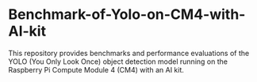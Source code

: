 # Benchmark-of-Yolo-on-CM4-with-AI-kit
This repository provides benchmarks and performance evaluations of the YOLO (You Only Look Once) object detection model running on the Raspberry Pi Compute Module 4 (CM4) with an AI kit. 
